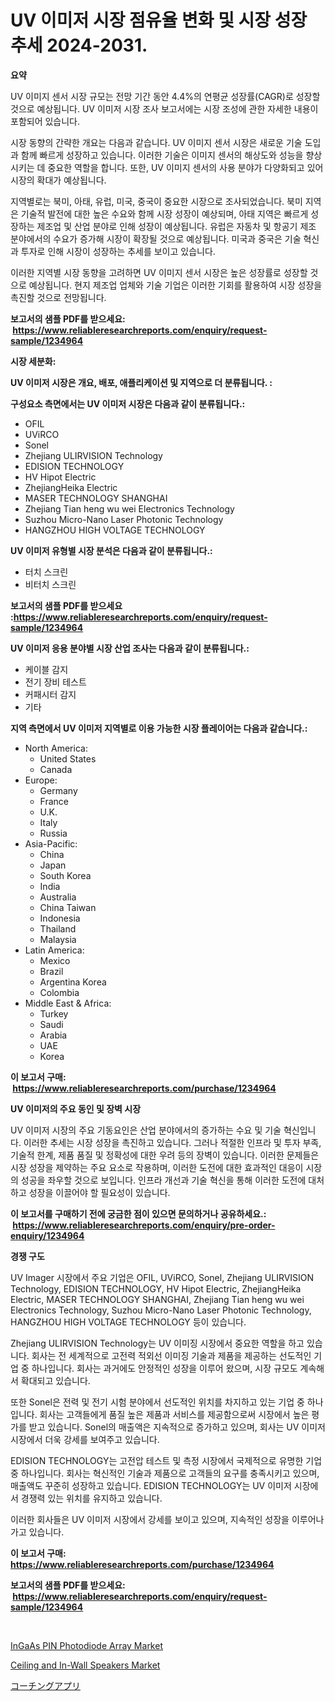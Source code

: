 <p><h1>UV 이미저 시장 점유율 변화 및 시장 성장 추세 2024-2031.</h1></p><p><strong>요약</strong></p>
<p><p>UV 이미지 센서 시장 규모는 전망 기간 동안 4.4%의 연평균 성장률(CAGR)로 성장할 것으로 예상됩니다. UV 이미저 시장 조사 보고서에는 시장 조성에 관한 자세한 내용이 포함되어 있습니다. </p><p>시장 동향의 간략한 개요는 다음과 같습니다. UV 이미지 센서 시장은 새로운 기술 도입과 함께 빠르게 성장하고 있습니다. 이러한 기술은 이미지 센서의 해상도와 성능을 향상시키는 데 중요한 역할을 합니다. 또한, UV 이미지 센서의 사용 분야가 다양화되고 있어 시장의 확대가 예상됩니다.</p><p>지역별로는 북미, 아태, 유럽, 미국, 중국이 중요한 시장으로 조사되었습니다. 북미 지역은 기술적 발전에 대한 높은 수요와 함께 시장 성장이 예상되며, 아태 지역은 빠르게 성장하는 제조업 및 산업 분야로 인해 성장이 예상됩니다. 유럽은 자동차 및 항공기 제조 분야에서의 수요가 증가해 시장이 확장될 것으로 예상됩니다. 미국과 중국은 기술 혁신과 투자로 인해 시장이 성장하는 추세를 보이고 있습니다.</p><p>이러한 지역별 시장 동향을 고려하면 UV 이미지 센서 시장은 높은 성장률로 성장할 것으로 예상됩니다. 현지 제조업 업체와 기술 기업은 이러한 기회를 활용하여 시장 성장을 촉진할 것으로 전망됩니다.</p></p>
<p><strong>보고서의 샘플 PDF를 받으세요: &nbsp;<a href="https://www.reliableresearchreports.com/enquiry/request-sample/1234964">https://www.reliableresearchreports.com/enquiry/request-sample/1234964</a></strong></p>
<p><strong>시장 세분화:</strong></p>
<p><strong> UV 이미저 시장은 개요, 배포, 애플리케이션 및 지역으로 더 분류됩니다. :</strong></p>
<p><strong>구성요소 측면에서는 UV 이미저 시장은 다음과 같이 분류됩니다.:</strong></p>
<p><ul><li>OFIL</li><li>UViRCO</li><li>Sonel</li><li>Zhejiang ULIRVISION Technology</li><li>EDISION TECHNOLOGY</li><li>HV Hipot Electric</li><li>ZhejiangHeika Electric</li><li>MASER TECHNOLOGY SHANGHAI</li><li>Zhejiang Tian heng wu wei Electronics Technology</li><li>Suzhou Micro-Nano Laser Photonic Technology</li><li>HANGZHOU HIGH VOLTAGE TECHNOLOGY</li></ul></p>
<p><strong> UV 이미저 유형별 시장 분석은 다음과 같이 분류됩니다.:</strong></p>
<p><ul><li>터치 스크린</li><li>비터치 스크린</li></ul></p>
<p><strong>보고서의 샘플 PDF를 받으세요 :<a href="https://www.reliableresearchreports.com/enquiry/request-sample/1234964">https://www.reliableresearchreports.com/enquiry/request-sample/1234964</a></strong></p>
<p><strong> UV 이미저 응용 분야별 시장 산업 조사는 다음과 같이 분류됩니다.:</strong></p>
<p><ul><li>케이블 감지</li><li>전기 장비 테스트</li><li>커패시터 감지</li><li>기타</li></ul></p>
<p><strong>지역 측면에서 UV 이미저 지역별로 이용 가능한 시장 플레이어는 다음과 같습니다.:</strong></p>
<p><ul>
    <li>
        North America:
        <ul>
            <li>United States</li>
            <li>Canada</li>
        </ul>
    </li>
    <li>
        Europe:
        <ul>
            <li>Germany</li>
            <li>France</li>
            <li>U.K.</li>
            <li>Italy</li>
            <li>Russia</li>
        </ul>
    </li>
    <li>
        Asia-Pacific:
        <ul>
            <li>China</li>
            <li>Japan</li>
            <li>South Korea</li>
            <li>India</li>
            <li>Australia</li>
            <li>China Taiwan</li>
            <li>Indonesia</li>
            <li>Thailand</li>
            <li>Malaysia</li>
        </ul>
    </li>
    <li>
        Latin America:
        <ul>
            <li>Mexico</li>
            <li>Brazil</li>
            <li>Argentina Korea</li>
            <li>Colombia</li>
        </ul>
    </li>
    <li>
        Middle East & Africa:
        <ul>
            <li>Turkey</li>
            <li>Saudi</li>
            <li>Arabia</li>
            <li>UAE</li>
            <li>Korea</li>
        </ul>
    </li>
    </ul></p>
<p><strong>이 보고서 구매: &nbsp;<a href="https://www.reliableresearchreports.com/purchase/1234964">https://www.reliableresearchreports.com/purchase/1234964</a></strong></p>
<p><strong>UV 이미저의 주요 동인 및 장벽 시장</strong></p>
<p><p>UV 이미저 시장의 주요 기동요인은 산업 분야에서의 증가하는 수요 및 기술 혁신입니다. 이러한 추세는 시장 성장을 촉진하고 있습니다. 그러나 적절한 인프라 및 투자 부족, 기술적 한계, 제품 품질 및 정확성에 대한 우려 등의 장벽이 있습니다. 이러한 문제들은 시장 성장을 제약하는 주요 요소로 작용하며, 이러한 도전에 대한 효과적인 대응이 시장의 성공을 좌우할 것으로 보입니다. 인프라 개선과 기술 혁신을 통해 이러한 도전에 대처하고 성장을 이끌어야 할 필요성이 있습니다.</p></p>
<p><strong>이 보고서를 구매하기 전에 궁금한 점이 있으면 문의하거나 공유하세요.: &nbsp;<a href="https://www.reliableresearchreports.com/enquiry/pre-order-enquiry/1234964">https://www.reliableresearchreports.com/enquiry/pre-order-enquiry/1234964</a></strong></p>
<p><strong>경쟁 구도</strong></p>
<p><p>UV Imager 시장에서 주요 기업은 OFIL, UViRCO, Sonel, Zhejiang ULIRVISION Technology, EDISION TECHNOLOGY, HV Hipot Electric, ZhejiangHeika Electric, MASER TECHNOLOGY SHANGHAI, Zhejiang Tian heng wu wei Electronics Technology, Suzhou Micro-Nano Laser Photonic Technology, HANGZHOU HIGH VOLTAGE TECHNOLOGY 등이 있습니다. </p><p>Zhejiang ULIRVISION Technology는 UV 이미징 시장에서 중요한 역할을 하고 있습니다. 회사는 전 세계적으로 고전력 적외선 이미징 기술과 제품을 제공하는 선도적인 기업 중 하나입니다. 회사는 과거에도 안정적인 성장을 이루어 왔으며, 시장 규모도 계속해서 확대되고 있습니다. </p><p>또한 Sonel은 전력 및 전기 시험 분야에서 선도적인 위치를 차지하고 있는 기업 중 하나입니다. 회사는 고객들에게 품질 높은 제품과 서비스를 제공함으로써 시장에서 높은 평가를 받고 있습니다. Sonel의 매출액은 지속적으로 증가하고 있으며, 회사는 UV 이미저 시장에서 더욱 강세를 보여주고 있습니다. </p><p>EDISION TECHNOLOGY는 고전압 테스트 및 측정 시장에서 국제적으로 유명한 기업 중 하나입니다. 회사는 혁신적인 기술과 제품으로 고객들의 요구를 충족시키고 있으며, 매출액도 꾸준히 성장하고 있습니다. EDISION TECHNOLOGY는 UV 이미저 시장에서 경쟁력 있는 위치를 유지하고 있습니다. </p><p>이러한 회사들은 UV 이미저 시장에서 강세를 보이고 있으며, 지속적인 성장을 이루어나가고 있습니다. </p></p>
<p><strong>이 보고서 구매: &nbsp; <a href="https://www.reliableresearchreports.com/purchase/1234964">https://www.reliableresearchreports.com/purchase/1234964</a></strong></p>
<p><strong>보고서의 샘플 PDF를 받으세요: &nbsp;<a href="https://www.reliableresearchreports.com/enquiry/request-sample/1234964">https://www.reliableresearchreports.com/enquiry/request-sample/1234964</a></strong><strong></strong></p>
<p>&nbsp;</p>
<p><p><a href="https://github.com/ruddyyedelwadw/Market-Research-Report-List-1/blob/main/ingaas-pin-photodiode-array-market.md">InGaAs PIN Photodiode Array Market</a></p><p><a href="https://github.com/jaidynmorantestelletmjzya/Market-Research-Report-List-2/blob/main/ceiling-and-in-wall-speakers-market.md">Ceiling and In-Wall Speakers Market</a></p><p><a href="https://github.com/SantosDicki04/Market-Research-Report-List-1/blob/main/323646912799.md">コーチングアプリ</a></p></p>